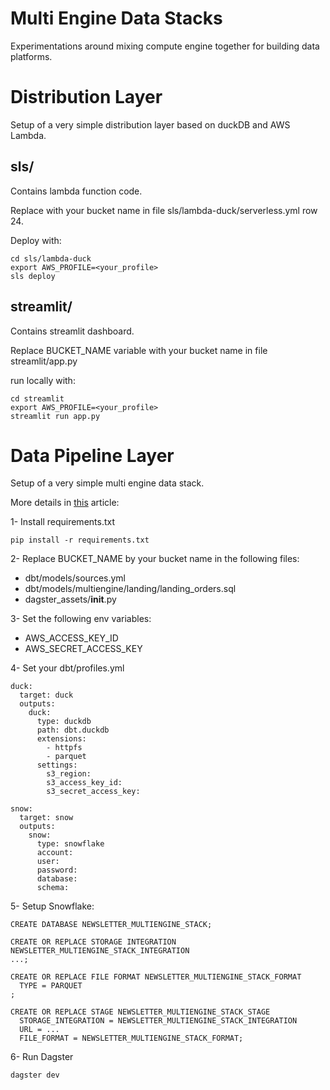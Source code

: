 # Multi Engine Data Stacks

Experimentations around mixing compute engine together for building data platforms.

# Distribution Layer
Setup of a very simple distribution layer based on duckDB and AWS Lambda.

## sls/

Contains lambda function code.

Replace with your bucket name in file sls/lambda-duck/serverless.yml row 24.

Deploy with:
```
cd sls/lambda-duck
export AWS_PROFILE=<your_profile>
sls deploy
```

## streamlit/
Contains streamlit dashboard.

Replace BUCKET_NAME variable with your bucket name in file streamlit/app.py

run locally with:
```
cd streamlit
export AWS_PROFILE=<your_profile>
streamlit run app.py
```

# Data Pipeline Layer
Setup of a very simple multi engine data stack.

More details in [this](https://juhache.substack.com/p/multi-engine-data-stack-v0) article: 

1- Install requirements.txt
```
pip install -r requirements.txt
```

2- Replace BUCKET_NAME by your bucket name in the following files:
- dbt/models/sources.yml
- dbt/models/multiengine/landing/landing_orders.sql
- dagster_assets/__init__.py

3- Set the following env variables:
- AWS_ACCESS_KEY_ID
- AWS_SECRET_ACCESS_KEY

4- Set your dbt/profiles.yml
```
duck:
  target: duck
  outputs:
    duck:
      type: duckdb
      path: dbt.duckdb
      extensions:
        - httpfs
        - parquet
      settings:
        s3_region:
        s3_access_key_id: 
        s3_secret_access_key: 
    
snow:
  target: snow
  outputs: 
    snow:
      type: snowflake
      account: 
      user: 
      password: 
      database:
      schema: 
```

5- Setup Snowflake:
```
CREATE DATABASE NEWSLETTER_MULTIENGINE_STACK;

CREATE OR REPLACE STORAGE INTEGRATION NEWSLETTER_MULTIENGINE_STACK_INTEGRATION
...;

CREATE OR REPLACE FILE FORMAT NEWSLETTER_MULTIENGINE_STACK_FORMAT
  TYPE = PARQUET
;

CREATE OR REPLACE STAGE NEWSLETTER_MULTIENGINE_STACK_STAGE
  STORAGE_INTEGRATION = NEWSLETTER_MULTIENGINE_STACK_INTEGRATION
  URL = ...
  FILE_FORMAT = NEWSLETTER_MULTIENGINE_STACK_FORMAT;
```

6- Run Dagster
```
dagster dev
```



